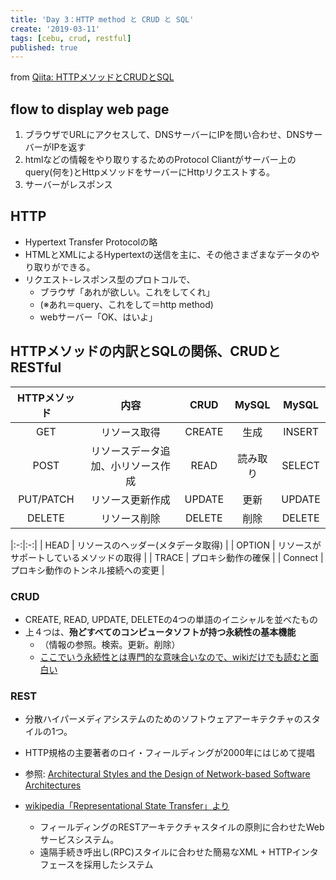 ```yaml
---
title: 'Day 3：HTTP method と CRUD と SQL'
create: '2019-03-11'
tags: [cebu, crud, restful]
published: true
---
```


from [Qiita: HTTPメソッドとCRUDとSQL](https://qiita.com/OriverK/items/19b9e0113fe22afb3017)

## flow to display web page

1. ブラウザでURLにアクセスして、DNSサーバーにIPを問い合わせ、DNSサーバーがIPを返す
2. htmlなどの情報をやり取りするためのProtocol Cliantがサーバー上のquery(何を)とHttpメソッドをサーバーにHttpリクエストする。
3. サーバーがレスポンス

## HTTP

- Hypertext Transfer Protocolの略
- HTMLとXMLによるHypertextの送信を主に、その他さまざまなデータのやり取りができる。
- リクエスト-レスポンス型のプロトコルで、
  - ブラウザ「あれが欲しい。これをしてくれ」
  - (※あれ＝query、これをして＝http method)
  - webサーバー「OK、はいよ」

## HTTPメソッドの内訳とSQLの関係、CRUDとRESTful

|  HTTPメソッド  | 内容 | CRUD  |MySQL| MySQL|
|:-:|:-:|:-:|:-:|:-:|
|  GET 　| リソース取得 | CREATE  | 生成| INSERT |
|  POST  | リソースデータ追加、小リソース作成 | READ | 読み取り | SELECT |
|  PUT/PATCH  | リソース更新作成  | UPDATE  | 更新 | UPDATE |
|  DELETE  | リソース削除 | DELETE  | 削除 | DELETE |

|:-:|:-:|
| HEAD | リソースのヘッダー(メタデータ取得)  |
| OPTION | リソースがサポートしているメソッドの取得  |
| TRACE | プロキシ動作の確保  |
| Connect | プロキシ動作のトンネル接続への変更  |

### CRUD

- CREATE, READ, UPDATE, DELETEの4つの単語のイニシャルを並べたもの
- 上４つは、**殆どすべてのコンピュータソフトが持つ永続性の基本機能**
  - （情報の参照。検索。更新。削除）
  - [ここでいう永続性とは専門的な意味合いなので、wikiだけでも読むと面白い](https://ja.wikipedia.org/wiki/%E6%B0%B8%E7%B6%9A%E6%80%A7)

### REST

- 分散ハイパーメディアシステムのためのソフトウェアアーキテクチャのスタイルの1つ。
- HTTP規格の主要著者のロイ・フィールディングが2000年にはじめて提唱

- 参照: [Architectural Styles and the Design of Network-based Software Architectures](https://www.ics.uci.edu/~fielding/pubs/dissertation/top.htm)

- [wikipedia「Representational State Transfer」より](https://ja.wikipedia.org/wiki/Representational_State_Transfer)
  - フィールディングのRESTアーキテクチャスタイルの原則に合わせたWebサービスシステム。
  - 遠隔手続き呼出し(RPC)スタイルに合わせた簡易なXML + HTTPインタフェースを採用したシステム

